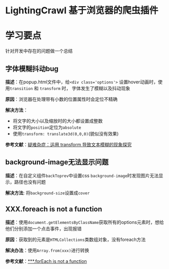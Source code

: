 <!--
 * @Author: lossercode 2790372069@qq.com
 * @Date: 2022-10-25 15:57:30
 * @LastEditors: lossercode 2790372069@qq.com
 * @LastEditTime: 2022-10-26 11:42:45
 * @FilePath: \chromeExtension\README.md
 * @Description: 这是默认设置,请设置`customMade`, 打开koroFileHeader查看配置 进行设置: https://github.com/OBKoro1/koro1FileHeader/wiki/%E9%85%8D%E7%BD%AE
-->
# LightingCrawl 基于浏览器的爬虫插件

# 学习要点
针对开发中存在的问题做一个总结

## 字体模糊抖动bug

**描述**：在popup.html文件中，给`<div class='options'>` 设置hover动画时，使用`transition` 和 `transform` 时，
字体发生了模糊以及抖动现象

**原因**：浏览器在处理带有小数的位置属性时会定位不精确

**解决方法**：
- 将文字的大小以及缩放时的大小都设置成整数
- 将文字的`position`定位为`absolute`
- 使用`transform: translate3d(0,0,0)`(貌似没有效果)

**参考文献**：[疑难杂症：运用 transform 导致文本模糊的现象探究](https://developer.aliyun.com/article/940295)

## background-image无法显示问题

**描述**：在自定义组件`backToprev`中设置css `background-image`时发现图片无法显示，路径也没有问题

**解决方法**: 将`background-size`设置成`cover`

## XXX.foreach is not a function

**描述**：使用`document.getElementsByClassName`获取所有的options元素时，想给他们分别添加一个点击事件，出现报错

**原因**：获取到的元素是`HTMLCollections`类数组对象，没有foreach方法

**解决办法**：使用`Array.from(xxx)`进行转换

**参考文献**：[***.forEach is not a function](https://blog.csdn.net/weixin_44154094/article/details/112757983)